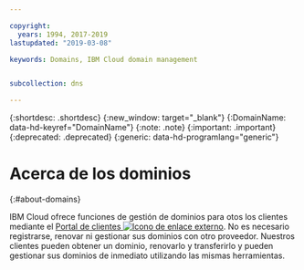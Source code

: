 ```yaml
---

copyright:
  years: 1994, 2017-2019
lastupdated: "2019-03-08"

keywords: Domains, IBM Cloud domain management


subcollection: dns

---
```



{:shortdesc: .shortdesc}
{:new_window: target="_blank"}
{:DomainName: data-hd-keyref="DomainName"}
{:note: .note}
{:important: .important}
{:deprecated: .deprecated}
{:generic: data-hd-programlang="generic"}

# Acerca de los dominios
{:#about-domains}

IBM Cloud ofrece funciones de gestión de dominios para otos los clientes mediante el [Portal de clientes ![Icono de enlace externo](../../icons/launch-glyph.svg "Icono de enlace externo")](https://{DomainName}/). No es necesario registrarse, renovar ni gestionar sus dominios con otro proveedor. Nuestros clientes pueden obtener un dominio, renovarlo y transferirlo y pueden gestionar sus dominios de inmediato utilizando las mismas herramientas.

